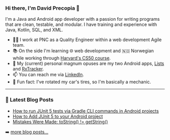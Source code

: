 ### Hi there, I'm David Precopia 👋  

I'm a Java and Android app developer with a passion for writing programs that are clean, testable, and modular. I have training and experience with Java, Kotlin, SQL, and XML.

- 👨‍💻 I work at PNC as a Quality Engineer within a web development Agile team.
- 📚 On the side I'm learning 🌐 web development and 🇳🇴 Norwegian while working through [Harvard's CS50 course](https://online-learning.harvard.edu/course/cs50-introduction-computer-science).
- 📱 My (current) personal magnum opuses are my two Android apps, [Lists](https://github.com/DavidPrecopia/Lists) and [RxTracker](https://github.com/DavidPrecopia/RxTracker).
- 📫 You can reach me via [LinkedIn](https://www.linkedin.com/in/david-m-precopia/).
- 🚗 Fun fact: I've rotated my car's tires, so I'm basically a mechanic.

---

### 📕 Latest Blog Posts
<!-- MEDIUM:START -->
- [How to run JUnit 5 tests via Gradle CLI commands in Android projects](https://medium.com/@david.m.precopia/how-to-run-junit-5-tests-via-gradle-cli-commands-in-android-projects-d06b4ba3ccf?source=rss-9a949e61c4e------2)
- [How to Add JUnit 5 to your Android project](https://medium.com/@david.m.precopia/how-to-add-junit-5-to-your-android-project-c9851aa63a62?source=rss-9a949e61c4e------2)
- [Mistakes Were Made: toString() != getString()](https://medium.com/@david.m.precopia/mistakes-were-made-tostring-getstring-735042dc1dac?source=rss-9a949e61c4e------2)
<!-- MEDIUM:END -->

➡️ [more blog posts...](https://medium.com/@david.m.precopia)

<!--
🤖 GitHub Actions
Tech Stack:
- JUnit 4 and 5
- RxJava
- Dagger
- Firebase
- MockK
- Mockito
- AssertJ
-->

